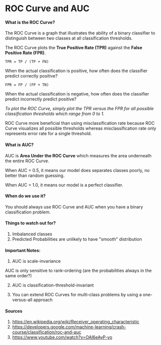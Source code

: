 # ROC Curve and AUC

#### What is the ROC Curve?

The ROC Curve is a graph that illustrates the ability of a binary classifier to distinguish between two classes at all classification thresholds.

The ROC Curve plots the **True Positive Rate (TPR)** against the **False Positive Rate (FPR)**.

`TPR = TP / (TP + FN)`

When the actual classification is positive, how often does the classifier predict correctly positive?

`FPR = FP / (FP + TN)`

When the actual classification is negative, how often does the classifier predict incorrectly predict positive?

*To plot the ROC Curve, simply plot the TPR versus the FPR for all possible classification thresholds which range from 0 to 1.*

ROC Curve more beneficial than using misclassification rate because ROC Curve visualizes all possible thresholds whereas misclassification rate only represents error rate for a single threshold.

#### What is AUC?

AUC is **Area Under the ROC Curve** which measures the area underneath the entire ROC Curve.

When AUC = 0.5, it means our model does separates classes poorly, no better than random guessing.

When AUC = 1.0, it means our model is a perfect classifier.

#### When do we use it?

You should always use ROC Curve and AUC when you have a binary classification problem.

#### Things to watch out for?

1. Imbalanced classes
2. Predicted Probabilities are unlikely to have "smooth" distribution

#### Important Notes:

1. AUC is scale-invariance

  AUC is only sensitive to rank-ordering (are the probabilities always in the same order?)

2. AUC is classification-threshold-invariant

3. You can extend ROC Curves for multi-class problems by using a one-versus-all approach


#### Sources
1. https://en.wikipedia.org/wiki/Receiver_operating_characteristic
2. https://developers.google.com/machine-learning/crash-course/classification/roc-and-auc
3. https://www.youtube.com/watch?v=OAl6eAyP-yo
